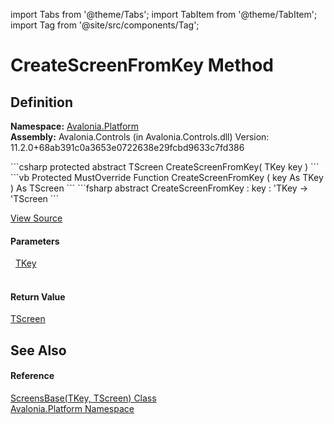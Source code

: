 import Tabs from '@theme/Tabs'; 
import TabItem from '@theme/TabItem'; 
import Tag from '@site/src/components/Tag'; 

# CreateScreenFromKey Method




## Definition
**Namespace:** <a href="N_Avalonia_Platform">Avalonia.Platform</a>  
**Assembly:** Avalonia.Controls (in Avalonia.Controls.dll) Version: 11.2.0+68ab391c0a3653e0722638e29fcbd9633c7fd386

<Tabs groupId="api-code-preview">
<TabItem value="csharp" label="C#">
```csharp
protected abstract TScreen CreateScreenFromKey(
	TKey key
)
```
</TabItem>
<TabItem value="vb" label="VB">
```vb
Protected MustOverride Function CreateScreenFromKey ( 
	key As TKey
) As TScreen
```
</TabItem>
<TabItem value="fsharp" label="F#">
```fsharp
abstract CreateScreenFromKey : 
        key : 'TKey -> 'TScreen 
```
</TabItem>
</Tabs>



<a href="https://github.com/AvaloniaUI/Avalonia/tree/master/srcAvalonia.Controls/Platform/IScreenImpl.cs" title="View the source code">View Source</a>



#### Parameters
<dl><dt>  <a href="T_Avalonia_Platform_ScreensBase_2">TKey</a></dt><dd> </dd></dl>

#### Return Value
<a href="T_Avalonia_Platform_ScreensBase_2">TScreen</a>

## See Also


#### Reference
<a href="T_Avalonia_Platform_ScreensBase_2">ScreensBase(TKey, TScreen) Class</a>  
<a href="N_Avalonia_Platform">Avalonia.Platform Namespace</a>  
